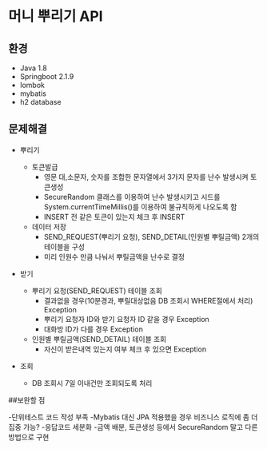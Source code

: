 # 머니 뿌리기 API

## 환경
- Java 1.8
- Springboot 2.1.9
- lombok
- mybatis
- h2 database

## 문제해결
- 뿌리기
    - 토큰발급
        - 영문 대,소문자, 숫자를 조합한 문자열에서 3가지 문자를 난수 발생시켜 토큰생성
        - SecureRandom 클래스를 이용하여 난수 발생시키고 시드를 System.currentTimeMillis()를 이용하여 불규칙하게 나오도록 함
        - INSERT 전 같은 토큰이 있는지 체크 후 INSERT
    - 데이터 저장
        - SEND_REQUEST(뿌리기 요청), SEND_DETAIL(인원별 뿌릴금액) 2개의 테이블을 구성
        - 미리 인원수 만큼 나눠서 뿌릴금액을 난수로 결정

- 받기
    - 뿌리기 요청(SEND_REQUEST) 테이블 조회
        - 결과없을 경우(10분경과, 뿌릴대상없음 DB 조회시 WHERE절에서 처리) Exception
        - 뿌리기 요청자 ID와 받기 요청자 ID 같을 경우 Exception
        - 대화방 ID가 다를 경우 Exception
    - 인원별 뿌릴금액(SEND_DETAIL) 테이블 조회
        - 자신이 받은내역 있는지 여부 체크 후 있으면 Exception

- 조회
    - DB 조회시 7일 이내건만 조회되도록 처리

##보완할 점

-단위테스트 코드 작성 부족
-Mybatis 대신 JPA 적용했을 경우 비즈니스 로직에 좀 더 집중 가능?
-응답코드 세분화
-금액 배분, 토큰생성 등에서 SecureRandom 말고 다른 방법으로 구현
